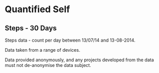 # Quantified Self

## Steps - 30 Days

Steps data - count per day between 13/07/14 and 13-08-2014.  

Data taken from a range of devices.  

Data provided anonymously, and any projects developed from the data must not de-anonymise the data subject.  